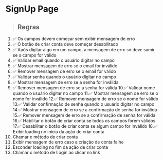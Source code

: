 # SignUp Page

> ## Regras
1. ✅ Os campos devem começar sem exibir mensagem de erro
2. ✅ O botão de criar conta deve começar desabilitado
3. ✅ Após digitar algo em um campo, a mensagem de erro só deve sumir se o campo for válido
4. ✅ Validar email quando o usuário digitar no campo
5. ✅ Mostrar mensagem de erro se o email for inválido
6. ✅ Remover mensagem de erro se o email for válido
7. ✅ Validar senha quando o usuário digitar no campo
8. ✅ Mostrar mensagem de erro se a senha for inválida
9. ✅ Remover mensagem de erro se a senha for válida
10.✅ Validar nome quando o usuário digitar no campo
11.✅ Mostrar mensagem de erro se o nome for inválido
12.✅ Remover mensagem de erro se o nome for válido
13.✅ Validar confirmação de senha quando o usuário digitar no campo
14.✅ Mostrar mensagem de erro se a confirmação de senha for inválida
15.✅ Remover mensagem de erro se a confirmação de senha for válida
16.✅ Habilitar o botão de criar conta se todos os campos forem válidos
17.✅ Desabilitar o botão de criar conta se algum campo for inválido
18.✅ Exibir loading no início da ação de criar conta
19.  Chamar o método de criar conta
20.  Exibir mensagem de erro caso a criação de conta falhe
21.  Esconder loading no fim da ação de criar conta
22.  Chamar o método de Login ao clicar no link